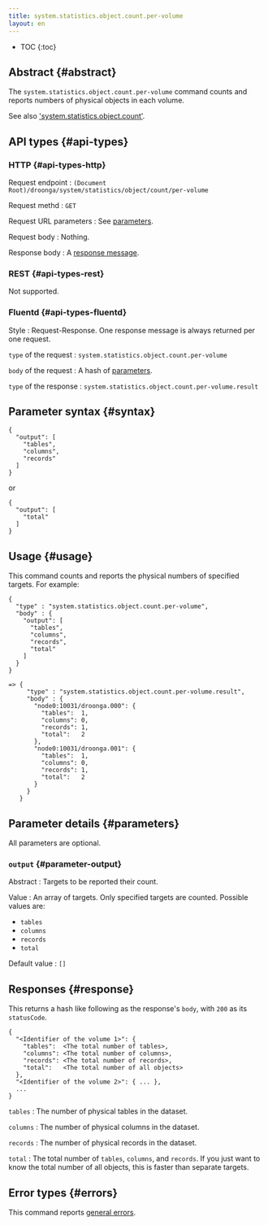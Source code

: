 ```yaml
---
title: system.statistics.object.count.per-volume
layout: en
---
```


* TOC
{:toc}

## Abstract {#abstract}

The `system.statistics.object.count.per-volume` command counts and reports numbers of physical objects in each volume.

See also ['system.statistics.object.count'](../).

## API types {#api-types}

### HTTP {#api-types-http}

Request endpoint
: `(Document Root)/droonga/system/statistics/object/count/per-volume`

Request methd
: `GET`

Request URL parameters
: See [parameters](#parameters).

Request body
: Nothing.

Response body
: A [response message](#response).

### REST {#api-types-rest}

Not supported.

### Fluentd {#api-types-fluentd}

Style
: Request-Response. One response message is always returned per one request.

`type` of the request
: `system.statistics.object.count.per-volume`

`body` of the request
: A hash of [parameters](#parameters).

`type` of the response
: `system.statistics.object.count.per-volume.result`

## Parameter syntax {#syntax}

    {
      "output": [
        "tables",
        "columns",
        "records"
      ]
    }

or

    {
      "output": [
        "total"
      ]
    }

## Usage {#usage}

This command counts and reports the physical numbers of specified targets.
For example:

    {
      "type" : "system.statistics.object.count.per-volume",
      "body" : {
        "output": [
          "tables",
          "columns",
          "records",
          "total"
        ]
      }
    }
    
    => {
         "type" : "system.statistics.object.count.per-volume.result",
         "body" : {
           "node0:10031/droonga.000": {
             "tables":  1,
             "columns": 0,
             "records": 1,
             "total":   2
           },
           "node0:10031/droonga.001": {
             "tables":  1,
             "columns": 0,
             "records": 1,
             "total":   2
           }
         }
       }


## Parameter details {#parameters}

All parameters are optional.

### `output` {#parameter-output}

Abstract
: Targets to be reported their count.

Value
: An array of targets. Only specified targets are counted.
  Possible values are:
  
   * `tables`
   * `columns`
   * `records`
   * `total`

Default value
: `[]`


## Responses {#response}

This returns a hash like following as the response's `body`, with `200` as its `statusCode`.

    {
      "<Identifier of the volume 1>": {
        "tables":  <The total number of tables>,
        "columns": <The total number of columns>,
        "records": <The total number of records>,
        "total":   <The total number of all objects>
      },
      "<Identifier of the volume 2>": { ... },
      ...
    }

`tables`
: The number of physical tables in the dataset.

`columns`
: The number of physical columns in the dataset.

`records`
: The number of physical records in the dataset.

`total`
: The total number of `tables`, `columns`, and `records`.
  If you just want to know the total number of all objects, this is faster than separate targets.

## Error types {#errors}

This command reports [general errors](/reference/message/#error).

